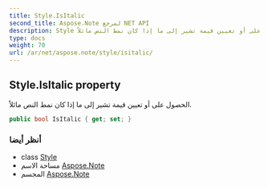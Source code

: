 ```yaml
---
title: Style.IsItalic
second_title: Aspose.Note لمرجع NET API
description: Style ملكية. الحصول على أو تعيين قيمة تشير إلى ما إذا كان نمط النص مائلاً.
type: docs
weight: 70
url: /ar/net/aspose.note/style/isitalic/
---
```

## Style.IsItalic property

الحصول على أو تعيين قيمة تشير إلى ما إذا كان نمط النص مائلاً.

```csharp
public bool IsItalic { get; set; }
```

### أنظر أيضا

* class [Style](../)
* مساحة الاسم [Aspose.Note](../../style/)
* المجسم [Aspose.Note](../../../)



